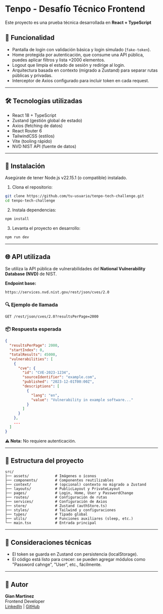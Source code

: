 # Tenpo - Desafío Técnico Frontend

Este proyecto es una prueba técnica desarrollada en **React + TypeScript**

## 🧠 Funcionalidad

- Pantalla de login con validación básica y login simulado (`fake-token`).
- Home protegida por autenticación, que consume una API pública, puedes aplicar filtros y lista +2000 elementos.
- Logout que limpia el estado de sesión y redirige al login.
- Arquitectura basada en contexto (migrado a Zustand) para separar rutas públicas y privadas.
- Interceptor de Axios configurado para incluir token en cada request.

---

## 🛠️ Tecnologías utilizadas

- React 18 + TypeScript
- Zustand (gestión global de estado)
- Axios (fetching de datos)
- React Router 6
- TailwindCSS (estilos)
- Vite (tooling rápido)
- NVD NIST API (fuente de datos)

---

## 🚀 Instalación

Asegúrate de tener Node.js v22.15.1 (o compatible) instalado.

1. Clona el repositorio:

```bash
git clone https://github.com/tu-usuario/tenpo-tech-challenge.git
cd tenpo-tech-challenge
```

2. Instala dependencias:

```bash
npm install
```

3. Levanta el proyecto en desarrollo:

```bash
npm run dev
```

---

## 🌐 API utilizada

Se utiliza la API pública de vulnerabilidades del **National Vulnerability Database (NVD)** de NIST.

**Endpoint base:**

```
https://services.nvd.nist.gov/rest/json/cves/2.0
```

### 🔍 Ejemplo de llamada

```http
GET /rest/json/cves/2.0?resultsPerPage=2000
```

### 📦 Respuesta esperada

```json
{
  "resultsPerPage": 2000,
  "startIndex": 0,
  "totalResults": 45000,
  "vulnerabilities": [
    {
      "cve": {
        "id": "CVE-2023-1234",
        "sourceIdentifier": "example.com",
        "published": "2023-12-01T00:00Z",
        "descriptions": [
          {
            "lang": "en",
            "value": "Vulnerability in example software..."
          }
        ]
      }
    },
    ...
  ]
}
```

**⚠️ Nota:** No requiere autenticación.

---

## 🧩 Estructura del proyecto

```
src/
├── assets/            # Imágenes o íconos
├── components/        # Componentes reutilizables
├── context/           # (opcional) contexto no migrado a Zustand
├── layouts/           # PublicLayout y PrivateLayout
├── pages/             # Login, Home, User y PasswordChange
├── routes/            # Configuración de rutas
├── services/          # Configuración de Axios
├── store/             # Zustand (authStore.ts)
├── styles/            # Tailwind y configuraciones
├── types/             # Tipado global
├── utils/             # Funciones auxiliares (sleep, etc.)
└── main.tsx           # Entrada principal
```

---

## 📌 Consideraciones técnicas

- El token se guarda en Zustand con persistencia (localStorage).
- El código está listo para crecer: se pueden agregar módulos como "Password cahnge", "User", etc., fácilmente.

---

## 📄 Autor

**Gian Martinez**  
Frontend Developer  
[LinkedIn](www.linkedin.com/in/gianmartinezvilla) | [GitHub](https://github.com/gmartine32)
